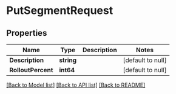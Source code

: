 # PutSegmentRequest

## Properties
Name | Type | Description | Notes
------------ | ------------- | ------------- | -------------
**Description** | **string** |  | [default to null]
**RolloutPercent** | **int64** |  | [default to null]

[[Back to Model list]](../README.md#documentation-for-models) [[Back to API list]](../README.md#documentation-for-api-endpoints) [[Back to README]](../README.md)

